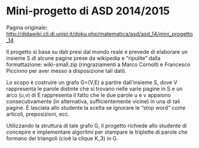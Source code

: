 # Mini-progetto di ASD 2014/2015

Pagina originale: http://didawiki.cli.di.unipi.it/doku.php/matematica/asd/asd_14/mini_progetto_14

Il progetto si basa su dati presi dal mondo reale e prevede di elaborare un insieme S di alcune pagine prese da wikipedia e “ripulite” dalla formattazione: wiki-small.zip (ringraziamenti a Marco Cornolti e Francesco Piccinno per aver messo a disposizione tali dati).

Lo scopo è costruire un grafo G=(V,E) a partire dall'insieme S, dove V rappresenta le parole distinte che si trovano nelle varie pagine in S e un arco (u,v) di E rappresenta il fatto che le due parole u e v appaiono consecutivamente (in alternativa, sufficientemente vicine) in una di tali pagine. È lasciata allo studente la scelta se ignorare le “stop word” come articoli, preposizioni, ecc.

Utilizzando la struttura di tale grafo G, il progetto richiede allo studente di concepire e implementare algoritmi per stampare le triplette di parole che formano dei triangoli (cioè la clique K_3) in G. 
